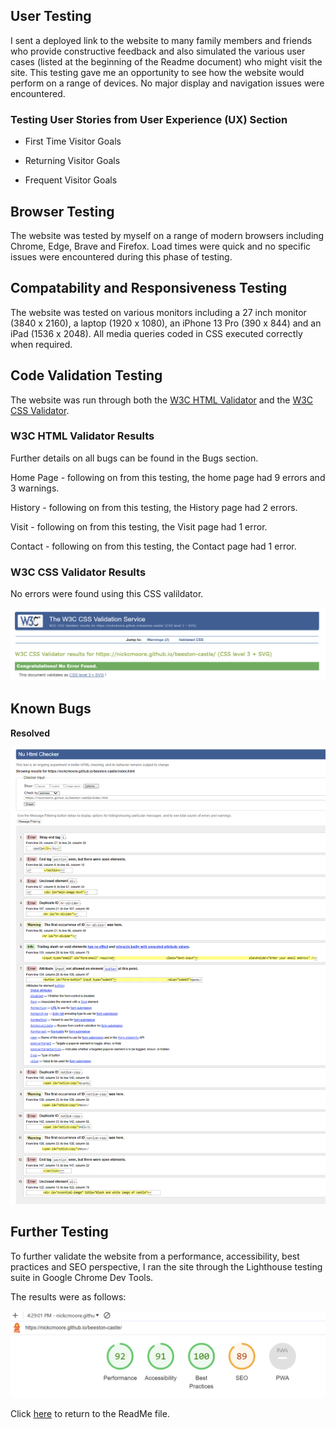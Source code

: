 ## User Testing
I sent a deployed link to the website to many family members and friends who provide constructive feedback and also simulated the various user cases (listed at the beginning of the Readme document) who might visit the site. This testing gave me an opportunity to see how the website would perform on a range of devices. No major display and navigation issues were encountered.

### Testing User Stories from User Experience (UX) Section

* First Time Visitor Goals

* Returning Visitor Goals

* Frequent Visitor Goals

## Browser Testing
The website was tested by myself on a range of modern browsers including Chrome, Edge, Brave and Firefox. Load times were quick and no specific issues were encountered during this phase of testing.

## Compatability and Responsiveness Testing
The website was tested on various monitors including a 27 inch monitor (3840 x 2160), a laptop (1920 x 1080), an iPhone 13 Pro (390 x 844) and an iPad (1536 x 2048). All media queries coded in CSS executed correctly when required.

## Code Validation Testing
The website was run through both the [W3C HTML Validator](https://validator.w3.org/) and the [W3C CSS Validator](https://jigsaw.w3.org/css-validator/).

### W3C HTML Validator Results
Further details on all bugs can be found in the Bugs section.

Home Page - following on from this testing, the home page had 9 errors and 3 warnings.

History - following on from this testing, the History page had 2 errors.

Visit - following on from this testing, the Visit page had 1 error.

Contact - following on from this testing, the Contact page had 1 error.

### W3C CSS Validator Results
No errors were found using this CSS valildator.

![Alt text](image-1.png)

## Known Bugs

**Resolved**

![Beeston Castle Home Page HTML Validator testing](image.png)

## Further Testing ###

To further validate the website from a performance, accessibility, best practices and SEO perspective, I ran the site through the Lighthouse testing suite in Google Chrome Dev Tools.

The results were as follows:

![Alt text](image-2.png)




Click [here](https://github.com/NickCMoore/beeston-castle/blob/main/TESTING.md) to return to the ReadMe file.
